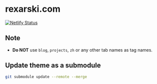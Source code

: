 # rexarski.com

[![Netlify Status](https://api.netlify.com/api/v1/badges/f54e765d-2533-4d8a-ae2f-c343bd030e91/deploy-status)](https://app.netlify.com/sites/rexarski/deploys)

## Note

- **Do NOT** use `blog`, `projects`, `zh` or any other tab names as tag names.

## Update theme as a submodule

```bash
git submodule update --remote --merge
```
